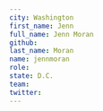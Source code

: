 ```yaml
---
city: Washington
first_name: Jenn
full_name: Jenn Moran
github:
last_name: Moran
name: jennmoran
role:
state: D.C.
team:
twitter:
---
```


